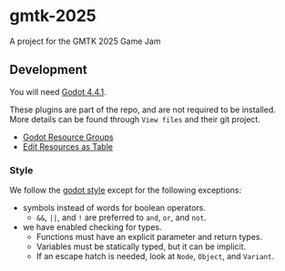 # gmtk-2025
A project for the GMTK 2025 Game Jam

## Development

You will need [Godot 4.4.1].

These plugins are part of the repo, and are not required to be installed. More details can be found
through `View files` and their git project.
- [Godot Resource Groups](https://godotengine.org/asset-library/asset/2348)
- [Edit Resources as Table](https://godotengine.org/asset-library/asset/1479)

### Style

We follow the [godot style] except for the following exceptions:

- symbols instead of words for boolean operators.
	- `&&`, `||`, and `!` are preferred to `and`, `or`, and `not`.
- we have enabled checking for types.
	- Functions must have an explicit parameter and return types.
	- Variables must be statically typed, but it can be implicit.
	- If an escape hatch is needed, look at `Node`, `Object`, and `Variant`.

[Godot 4.4.1]: https://godotengine.org/download/archive/4.4.1-stable
[godot style]: https://docs.godotengine.org/en/stable/tutorials/scripting/gdscript/gdscript_styleguide.html
